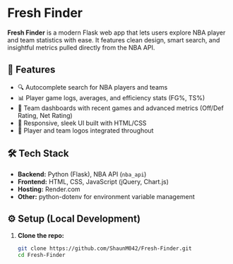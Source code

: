 # Fresh Finder

**Fresh Finder** is a modern Flask web app that lets users explore NBA player and team statistics with ease. It features clean design, smart search, and insightful metrics pulled directly from the NBA API.

## 🚀 Features
- 🔍 Autocomplete search for NBA players and teams
- 📊 Player game logs, averages, and efficiency stats (FG%, TS%)
- 🧠 Team dashboards with recent games and advanced metrics (Off/Def Rating, Net Rating)
- 📱 Responsive, sleek UI built with HTML/CSS
- 🎨 Player and team logos integrated throughout

## 🛠 Tech Stack
- **Backend:** Python (Flask), NBA API (`nba_api`)
- **Frontend:** HTML, CSS, JavaScript (jQuery, Chart.js)
- **Hosting:** Render.com
- **Other:** python-dotenv for environment variable management

## ⚙️ Setup (Local Development)

1. **Clone the repo:**
   ```bash
   git clone https://github.com/ShaunM042/Fresh-Finder.git
   cd Fresh-Finder